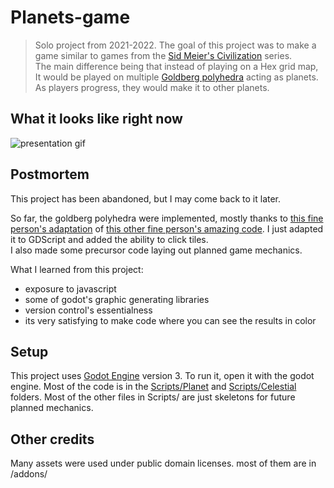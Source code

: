 # Planets-game
> Solo project from 2021-2022. The goal of this project was to make a game similar to games from the [Sid Meier's Civilization](https://en.wikipedia.org/wiki/Civilization_(video_game)) series. <br>
The main difference being that instead of playing on a Hex grid map, It would be played on multiple [Goldberg polyhedra](https://en.wikipedia.org/wiki/Goldberg_polyhedron) acting as planets. As players progress, they would make it to other planets. 

## What it looks like right now
![presentation gif](https://github.com/shweshipu/Planets-Game/blob/master/readme-assets/presentation.gif?raw=true)

## Postmortem
This project has been abandoned, but I may come back to it later.

So far, the goldberg polyhedra were implemented, mostly thanks to [this fine person's adaptation](https://github.com/Em3rgencyLT/Hexasphere) of [this other fine person's amazing code](https://github.com/arscan/hexasphere.js/). I just adapted it to GDScript and added the ability to click tiles.
<br> 
I also made some precursor code laying out planned game mechanics.

What I learned from this project:
- exposure to javascript
- some of godot's graphic generating libraries
- version control's essentialness
- its very satisfying to make code where you can see the results in color

## Setup
This project uses [Godot Engine](https://godotengine.org/) version 3. 
To run it, open it with the godot engine.
Most of the code is in the [Scripts/Planet](https://github.com/shweshipu/Planets-Game/tree/master/Scripts/Planet) and [Scripts/Celestial](https://github.com/shweshipu/Planets-Game/tree/master/Scripts/Celestial) folders. Most of the other files in Scripts/ are just skeletons for future planned mechanics. <br>



## Other credits
Many assets were used under public domain licenses. most of them are in /addons/
